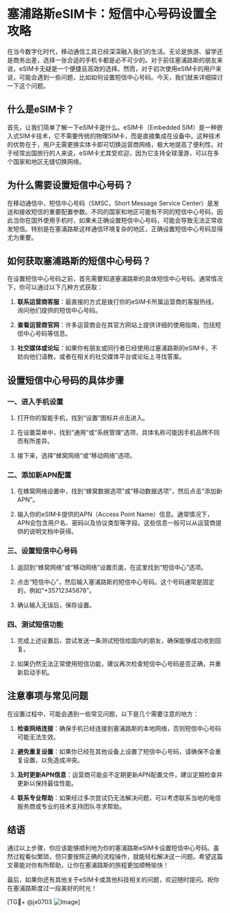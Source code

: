 # 塞浦路斯eSIM卡：短信中心号码设置全攻略

在当今数字化时代，移动通信工具已经深深融入我们的生活。无论是旅游、留学还是商务出差，选择一张合适的手机卡都是必不可少的。对于前往塞浦路斯的朋友来说，eSIM卡无疑是一个便捷且高效的选择。然而，对于初次使用eSIM卡的用户来说，可能会遇到一些问题，比如如何设置短信中心号码。今天，我们就来详细探讨一下这个问题。

## 什么是eSIM卡？

首先，让我们简单了解一下eSIM卡是什么。eSIM卡（Embedded SIM）是一种嵌入式SIM卡技术，它不需要传统的物理SIM卡，而是直接集成在设备中。这种技术的优势在于，用户无需更换实体卡即可切换运营商网络，极大地提高了便利性。对于经常出国旅行的人来说，eSIM卡尤其受欢迎，因为它支持全球漫游，可以在多个国家和地区无缝切换网络。

## 为什么需要设置短信中心号码？

在移动通信中，短信中心号码（SMSC，Short Message Service Center）是发送和接收短信的重要配置参数。不同的国家和地区可能有不同的短信中心号码，因此当你在国外使用手机时，如果未正确设置短信中心号码，可能会导致无法正常收发短信。特别是在塞浦路斯这样通信环境复杂的地区，正确设置短信中心号码显得尤为重要。

## 如何获取塞浦路斯的短信中心号码？

在设置短信中心号码之前，首先需要知道塞浦路斯的具体短信中心号码。通常情况下，你可以通过以下几种方式获取：

1. **联系运营商客服**：最直接的方式是拨打你的eSIM卡所属运营商的客服热线，询问他们提供的短信中心号码。
   
2. **查看运营商官网**：许多运营商会在其官方网站上提供详细的使用指南，包括短信中心号码等信息。

3. **社交媒体或论坛**：如果你有朋友或同行者已经使用过塞浦路斯的eSIM卡，不妨向他们请教，或者在相关的社交媒体平台或论坛上寻找答案。

## 设置短信中心号码的具体步骤

### 一、进入手机设置

1. 打开你的智能手机，找到“设置”图标并点击进入。
   
2. 在设置菜单中，找到“通用”或“系统管理”选项，具体名称可能因手机品牌不同而有所差异。

3. 接下来，选择“蜂窝网络”或“移动网络”选项。

### 二、添加新APN配置

1. 在蜂窝网络设置中，找到“蜂窝数据选项”或“移动数据选项”，然后点击“添加新APN”。

2. 输入你的eSIM卡提供的APN（Access Point Name）信息。通常情况下，APN会包含用户名、密码以及协议类型等字段。这些信息一般可以从运营商提供的说明文档中获得。

### 三、设置短信中心号码

1. 返回到“蜂窝网络”或“移动网络”设置页面，在这里找到“短信中心”选项。

2. 点击“短信中心”，然后输入塞浦路斯的短信中心号码。这个号码通常是固定的，例如“+35712345678”。

3. 确认输入无误后，保存设置。

### 四、测试短信功能

1. 完成上述设置后，尝试发送一条测试短信给国内的朋友，确保能够成功收到回复。

2. 如果仍然无法正常使用短信功能，建议再次检查短信中心号码是否正确，并重新启动手机。

## 注意事项与常见问题

在设置过程中，可能会遇到一些常见问题，以下是几个需要注意的地方：

1. **检查网络连接**：确保手机已经连接到塞浦路斯的本地网络，否则短信中心号码可能无法生效。

2. **避免重复设置**：如果你已经在其他设备上设置了短信中心号码，请确保不会重复设置，以免造成冲突。

3. **及时更新APN信息**：运营商可能会不定期更新APN配置文件，建议定期检查并更新以保持最佳性能。

4. **联系专业帮助**：如果经过多次尝试仍无法解决问题，可以考虑联系当地的电信服务商或专业的技术支持团队寻求帮助。

## 结语

通过以上步骤，你应该能够顺利地为你的塞浦路斯eSIM卡设置短信中心号码。虽然过程看似繁琐，但只要按照正确的流程操作，就能轻松解决这一问题。希望这篇文章能对你有所帮助，让你在塞浦路斯的旅程更加顺畅愉快！

最后，如果你还有其他关于eSIM卡或其他科技相关的问题，欢迎随时提问。祝你在塞浦路斯度过一段美好的时光！

[TG💪+ @jx0703 ![Image](https://github.com/user-attachments/assets/dbca1d08-cadb-493c-b0ec-ad6f7a83f270)]